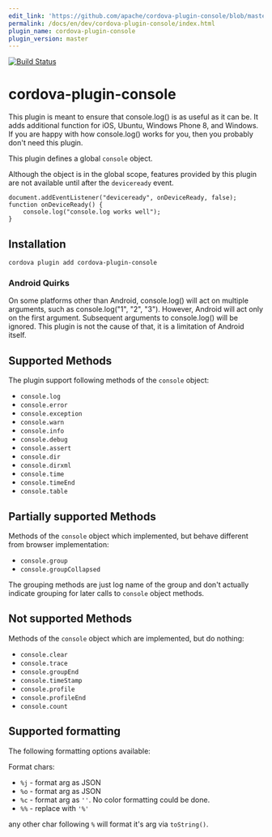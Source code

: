 ```yaml
---
edit_link: 'https://github.com/apache/cordova-plugin-console/blob/master/README.md'
permalink: /docs/en/dev/cordova-plugin-console/index.html
plugin_name: cordova-plugin-console
plugin_version: master
---
```


<!---
# license: Licensed to the Apache Software Foundation (ASF) under one
#         or more contributor license agreements.  See the NOTICE file
#         distributed with this work for additional information
#         regarding copyright ownership.  The ASF licenses this file
#         to you under the Apache License, Version 2.0 (the
#         "License"); you may not use this file except in compliance
#         with the License.  You may obtain a copy of the License at
#
#           http://www.apache.org/licenses/LICENSE-2.0
#
#         Unless required by applicable law or agreed to in writing,
#         software distributed under the License is distributed on an
#         "AS IS" BASIS, WITHOUT WARRANTIES OR CONDITIONS OF ANY
#         KIND, either express or implied.  See the License for the
#         specific language governing permissions and limitations
#         under the License.
-->

[![Build Status](https://travis-ci.org/apache/cordova-plugin-console.svg?branch=master)](https://travis-ci.org/apache/cordova-plugin-console)

# cordova-plugin-console


This plugin is meant to ensure that console.log() is as useful as it can be.
It adds additional function for iOS, Ubuntu, Windows Phone 8, and Windows. If
you are happy with how console.log() works for you, then you probably
don't need this plugin.

This plugin defines a global `console` object.

Although the object is in the global scope, features provided by this plugin
are not available until after the `deviceready` event.

    document.addEventListener("deviceready", onDeviceReady, false);
    function onDeviceReady() {
        console.log("console.log works well");
    }

## Installation

    cordova plugin add cordova-plugin-console

### Android Quirks

On some platforms other than Android, console.log() will act on multiple
arguments, such as console.log("1", "2", "3"). However, Android will act only
on the first argument. Subsequent arguments to console.log() will be ignored.
This plugin is not the cause of that, it is a limitation of Android itself.

## Supported Methods

The plugin support following methods of the `console` object:

- `console.log`
- `console.error`
- `console.exception`
- `console.warn`
- `console.info`
- `console.debug`
- `console.assert`
- `console.dir`
- `console.dirxml`
- `console.time`
- `console.timeEnd`
- `console.table`

## Partially supported Methods

Methods of the `console` object which implemented, but behave different from browser implementation:

- `console.group`
- `console.groupCollapsed`

The grouping methods are just log name of the group and don't actually indicate grouping for later 
calls to `console` object methods.

## Not supported Methods

Methods of the `console` object which are implemented, but do nothing:

- `console.clear`
- `console.trace`
- `console.groupEnd`
- `console.timeStamp`
- `console.profile`
- `console.profileEnd`
- `console.count`

## Supported formatting

The following formatting options available:

Format chars:

*  `%j` - format arg as JSON
*  `%o` - format arg as JSON
*  `%c` - format arg as `''`. No color formatting could be done.
*  `%%` - replace with `'%'`

any other char following `%` will format it's
arg via `toString()`.
